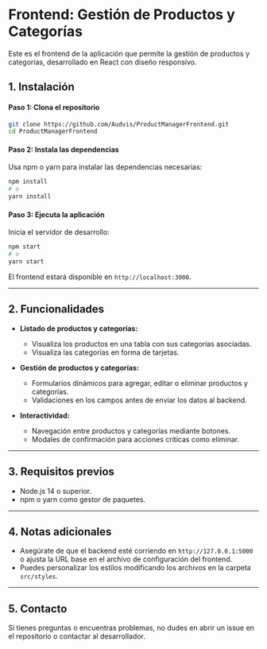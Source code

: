 # Frontend: Gestión de Productos y Categorías

Este es el frontend de la aplicación que permite la gestión de productos y categorías, desarrollado en React con diseño responsivo.

## **1. Instalación**

#### **Paso 1: Clona el repositorio**
```bash
git clone https://github.com/Audvis/ProductManagerFrontend.git
cd ProductManagerFrontend
```

#### **Paso 2: Instala las dependencias**
Usa npm o yarn para instalar las dependencias necesarias:

```bash
npm install
# o
yarn install
```

#### **Paso 3: Ejecuta la aplicación**
Inicia el servidor de desarrollo:

```bash
npm start
# o
yarn start
```

El frontend estará disponible en `http://localhost:3000`.

---

## **2. Funcionalidades**

- **Listado de productos y categorías:**
  - Visualiza los productos en una tabla con sus categorías asociadas.
  - Visualiza las categorías en forma de tarjetas.

- **Gestión de productos y categorías:**
  - Formularios dinámicos para agregar, editar o eliminar productos y categorías.
  - Validaciones en los campos antes de enviar los datos al backend.

- **Interactividad:**
  - Navegación entre productos y categorías mediante botones.
  - Modales de confirmación para acciones críticas como eliminar.

---

## **3. Requisitos previos**

- Node.js 14 o superior.
- npm o yarn como gestor de paquetes.

---

## **4. Notas adicionales**

- Asegúrate de que el backend esté corriendo en `http://127.0.0.1:5000` o ajusta la URL base en el archivo de configuración del frontend.
- Puedes personalizar los estilos modificando los archivos en la carpeta `src/styles`.

---

## **5. Contacto**
Si tienes preguntas o encuentras problemas, no dudes en abrir un issue en el repositorio o contactar al desarrollador.

